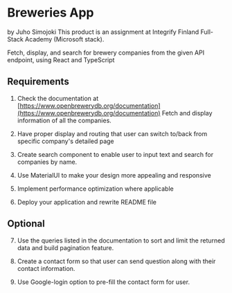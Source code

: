 # Breweries App
by Juho Simojoki
This product is an assignment at Integrify Finland Full-Stack Academy (Microsoft stack).

Fetch, display, and search for brewery companies from the given API endpoint, using React and TypeScript

## Requirements

1. Check the documentation at [https://www.openbrewerydb.org/documentation](https://www.openbrewerydb.org/documentation) Fetch and display information of all the companies.

2. Have proper display and routing that user can switch to/back from specific company's detailed page

3. Create search component to enable user to input text and search for companies by name.

4. Use MaterialUI to make your design more appealing and responsive

5. Implement performance optimization where applicable

6. Deploy your application and rewrite README file

## Optional

7. Use the queries listed in the documentation to sort and limit the returned data and build pagination feature.

8. Create a contact form so that user can send question along with their contact information. 

9. Use Google-login option to pre-fill the contact form for user.
